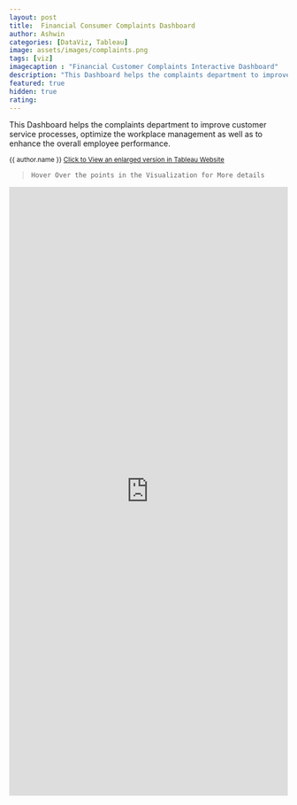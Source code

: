 ```yaml
---
layout: post
title:  Financial Consumer Complaints Dashboard
author: Ashwin
categories: [DataViz, Tableau]
image: assets/images/complaints.png
tags: [viz]
imagecaption : "Financial Customer Complaints Interactive Dashboard"
description: "This Dashboard helps the complaints department to improve customer service processes, optimize the workplace management as well as to enhance the overall employee performance."
featured: true
hidden: true
rating: 
---
```


This Dashboard helps the complaints department to improve customer service processes, optimize the workplace management as well as to enhance the overall employee performance.

<small class="ml-1"> {{ author.name }} <span><a target="_blank" href="https://public.tableau.com/views/FinancialConsumerComplaintsDashboard/OverView?:language=en&:display_count=y&:origin=viz_share_link" class="btn btn-outline-success btn-sm btn-round ml-1">Click to View an enlarged version in Tableau Website </a></span> </small>

> `Hover Over the points in the Visualization for More details `

<iframe seamless frameborder="0" src="https://public.tableau.com/views/FinancialConsumerComplaintsDashboard/OverView?:language=en&:display_count=y&:origin=viz_share_link&:showVizHome=no" style = "width: 100%; height: 1100px;" ></iframe>